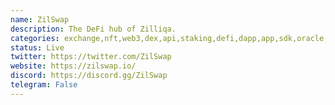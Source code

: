 ```yaml
---
name: ZilSwap
description: The DeFi hub of Zilliqa.
categories: exchange,nft,web3,dex,api,staking,defi,dapp,app,sdk,oracle,token,governance,dao,infra
status: Live
twitter: https://twitter.com/ZilSwap
website: https://zilswap.io/
discord: https://discord.gg/ZilSwap
telegram: False
---
```

